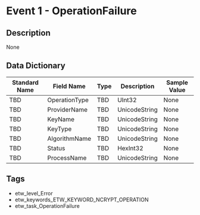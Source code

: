 # Event 1 - OperationFailure

## Description
None

## Data Dictionary
|Standard Name|Field Name|Type|Description|Sample Value|
|---|---|---|---|---|
|TBD|OperationType|TBD|UInt32|None|None|
|TBD|ProviderName|TBD|UnicodeString|None|None|
|TBD|KeyName|TBD|UnicodeString|None|None|
|TBD|KeyType|TBD|UnicodeString|None|None|
|TBD|AlgorithmName|TBD|UnicodeString|None|None|
|TBD|Status|TBD|HexInt32|None|None|
|TBD|ProcessName|TBD|UnicodeString|None|None|

## Tags
* etw_level_Error
* etw_keywords_ETW_KEYWORD_NCRYPT_OPERATION
* etw_task_OperationFailure